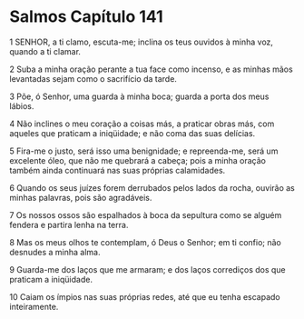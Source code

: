 # Salmos Capítulo 141

1	SENHOR, a ti clamo, escuta-me; inclina os teus ouvidos à minha voz, quando a ti clamar.

2	Suba a minha oração perante a tua face como incenso, e as minhas mãos levantadas sejam como o sacrifício da tarde.

3	Põe, ó Senhor, uma guarda à minha boca; guarda a porta dos meus lábios.

4	Não inclines o meu coração a coisas más, a praticar obras más, com aqueles que praticam a iniqüidade; e não coma das suas delícias.

5	Fira-me o justo, será isso uma benignidade; e repreenda-me, será um excelente óleo, que não me quebrará a cabeça; pois a minha oração também ainda continuará nas suas próprias calamidades.

6	Quando os seus juízes forem derrubados pelos lados da rocha, ouvirão as minhas palavras, pois são agradáveis.

7	Os nossos ossos são espalhados à boca da sepultura como se alguém fendera e partira lenha na terra.

8	Mas os meus olhos te contemplam, ó Deus o Senhor; em ti confio; não desnudes a minha alma.

9	Guarda-me dos laços que me armaram; e dos laços corrediços dos que praticam a iniqüidade.

10	Caiam os ímpios nas suas próprias redes, até que eu tenha escapado inteiramente.

